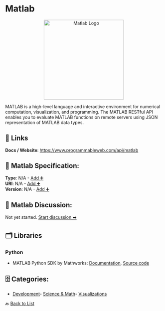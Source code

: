 # Matlab
<p align="center">
    <img width="256" src="https://raw.githubusercontent.com/apis-list/apis-list/main/apis/matlab/logo_256x256.png" alt="Matlab Logo"/>
</p>
MATLAB is a high-level language and interactive environment for numerical computation, visualization, and programming. The MATLAB RESTful API enables you to evaluate MATLAB functions on remote servers using JSON representation of MATLAB data types.

##  🔗 Links
**Docs / Website**: https://www.programmableweb.com/api/matlab

## 🧬 Matlab Specification:
**Type**: N/A - [Add ➕](https://github.com/apis-list/apis-list/edit/main/apis.yaml#L12175)  
**URI**: N/A - [Add ➕](https://github.com/apis-list/apis-list/edit/main/apis.yaml#L12175)  
**Version**: N/A - [Add ➕](https://github.com/apis-list/apis-list/edit/main/apis.yaml#L12175)

## 💬 Matlab Discussion:
Not yet started. [Start discussion ➡️](https://github.com/apis-list/apis-list/discussions/new)

## 🗂️ Libraries
### Python
- MATLAB Python SDK by Mathworks: [Documentation](https://www.mathworks.com/help/mps/client-programming.html), [Source code](https://www.mathworks.com/help/mps/python-client-programming.html)


## 🗄️ Categories:
- [Development](https://github.com/apis-list/apis-list#development-)- [Science & Math](https://github.com/apis-list/apis-list#science--math-)- [Visualizations](https://github.com/apis-list/apis-list#visualizations-)

🔙  [Back to List](https://github.com/apis-list/apis-list)
